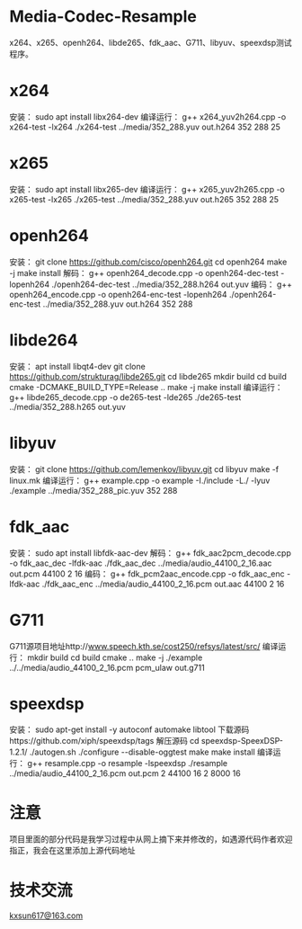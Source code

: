 # Media-Codec-Resample
x264、x265、openh264、libde265、fdk_aac、G711、libyuv、speexdsp测试程序。

# x264
安装：
  sudo apt install libx264-dev
编译运行：
  g++ x264_yuv2h264.cpp -o x264-test -lx264
  ./x264-test ../media/352_288.yuv out.h264 352 288 25

# x265
安装：
  sudo apt install libx265-dev
编译运行：
  g++ x265_yuv2h265.cpp -o x265-test -lx265
  ./x265-test ../media/352_288.yuv out.h265 352 288 25

# openh264
安装：
  git clone https://github.com/cisco/openh264.git
  cd openh264
  make -j
  make install
解码：
  g++ openh264_decode.cpp -o openh264-dec-test -lopenh264
  ./openh264-dec-test ../media/352_288.h264 out.yuv
编码：
  g++ openh264_encode.cpp -o openh264-enc-test -lopenh264
  ./openh264-enc-test ../media/352_288.yuv out.h264 352 288

# libde264
安装：
  apt install libqt4-dev
  git clone https://github.com/strukturag/libde265.git
  cd libde265
  mkdir build
  cd build
  cmake -DCMAKE_BUILD_TYPE=Release ..
  make -j
  make install
编译运行：
  g++ libde265_decode.cpp -o de265-test -lde265
  ./de265-test ../media/352_288.h265 out.yuv

# libyuv
安装：
  git clone https://github.com/lemenkov/libyuv.git
  cd libyuv
  make -f  linux.mk
编译运行：
  g++ example.cpp -o example -I./include -L./ -lyuv
  ./example ../media/352_288_pic.yuv 352 288

# fdk_aac
安装：
  sudo apt install libfdk-aac-dev
解码：
  g++ fdk_aac2pcm_decode.cpp -o fdk_aac_dec -lfdk-aac
  ./fdk_aac_dec ../media/audio_44100_2_16.aac out.pcm 44100 2 16
编码：
  g++ fdk_pcm2aac_encode.cpp -o fdk_aac_enc -lfdk-aac
  ./fdk_aac_enc ../media/audio_44100_2_16.pcm out.aac 44100 2 16

# G711
G711源项目地址http://www.speech.kth.se/cost250/refsys/latest/src/
编译运行：
  mkdir build
  cd build
  cmake ..
  make -j
  ./example ../../media/audio_44100_2_16.pcm pcm_ulaw out.g711

# speexdsp
安装：
  sudo apt-get install -y autoconf automake libtool
  下载源码https://github.com/xiph/speexdsp/tags
  解压源码
  cd speexdsp-SpeexDSP-1.2.1/
  ./autogen.sh
  ./configure --disable-oggtest
  make
  make install
编译运行：
  g++ resample.cpp -o resample -lspeexdsp
  ./resample ../media/audio_44100_2_16.pcm out.pcm 2 44100 16 2 8000 16

# 注意
项目里面的部分代码是我学习过程中从网上摘下来并修改的，如遇源代码作者欢迎指正，我会在这里添加上源代码地址

# 技术交流
kxsun617@163.com


